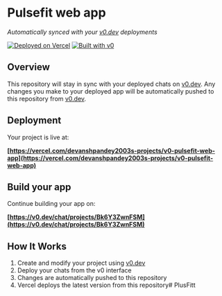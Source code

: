 # Pulsefit web app

*Automatically synced with your [v0.dev](https://v0.dev) deployments*

[![Deployed on Vercel](https://img.shields.io/badge/Deployed%20on-Vercel-black?style=for-the-badge&logo=vercel)](https://vercel.com/devanshpandey2003s-projects/v0-pulsefit-web-app)
[![Built with v0](https://img.shields.io/badge/Built%20with-v0.dev-black?style=for-the-badge)](https://v0.dev/chat/projects/Bk6Y3ZwnFSM)

## Overview

This repository will stay in sync with your deployed chats on [v0.dev](https://v0.dev).
Any changes you make to your deployed app will be automatically pushed to this repository from [v0.dev](https://v0.dev).

## Deployment

Your project is live at:

**[https://vercel.com/devanshpandey2003s-projects/v0-pulsefit-web-app](https://vercel.com/devanshpandey2003s-projects/v0-pulsefit-web-app)**

## Build your app

Continue building your app on:

**[https://v0.dev/chat/projects/Bk6Y3ZwnFSM](https://v0.dev/chat/projects/Bk6Y3ZwnFSM)**

## How It Works

1. Create and modify your project using [v0.dev](https://v0.dev)
2. Deploy your chats from the v0 interface
3. Changes are automatically pushed to this repository
4. Vercel deploys the latest version from this repository#   P l u s F i t t  
 